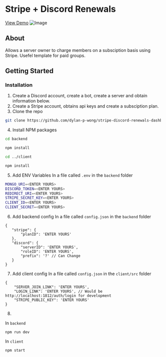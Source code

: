 # Stripe + Discord Renewals
<a href="https://github.com">View Demo</a>
![Image](https://i.ibb.co/0V9kc2v/dashboard.png)
## About
Allows a server owner to charge members on a subsciption basis using Stripe. Usefel template for paid groups.

## Getting Started

### Installation
1. Create a Discord account, create a bot, create a server and obtain information below.
2. Create a Stripe account, obtains api keys and create a subsciption plan.
3. Clone the repo
```sh
git clone https://github.com/dylan-p-wong/stripe-discord-renewals-dashboard.git
```
4. Install NPM packages
```sh
cd backend
```
```sh
npm install
```
```sh
cd ../client
```
```sh
npm install
```
5. Add ENV Variables
In a file called ```.env``` in the ```backend``` folder
```sh
MONGO_URI=<ENTER YOURS>
DISCORD_TOKEN=<ENTER YOURS>
REDIRECT_URI=<ENTER YOURS>
STRIPE_SECRET_KEY=<ENTER YOURS>
CLIENT_ID=<ENTER YOURS>
CLIENT_SECRET=<ENTER YOURS>
```
6. Add backend config
In a file called ```config.json``` in the ```backend``` folder
 ```
 {
    "stripe": {
        "planID": 'ENTER YOURS'
    },
    "discord": {
        "serverID": 'ENTER YOURS',
        "roleID": 'ENTER YOURS',
        "prefix": '?' // Can Change
    }
}
 ```
7. Add client config
In a file called ```config.json``` in the ```client/src``` folder
```
{
    "SERVER_JOIN_LINK": 'ENTER YOURS',
    "LOGIN_LINK": 'ENTER YOURS', // Would be http://localhost:1812/auth/login for development
    "STRIPE_PUBLIC_KEY": 'ENTER YOURS'
}
```
8. 
In ```backend```
```
npm run dev
```
In ```client```
```
npm start
```

